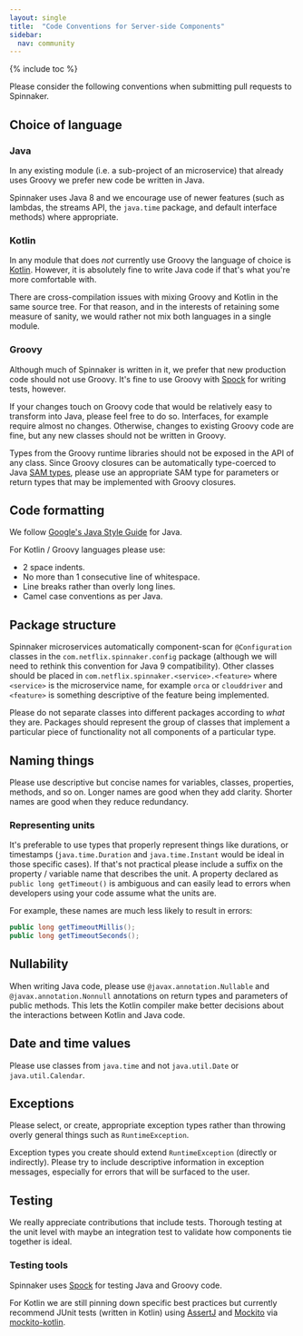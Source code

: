 ```yaml
---
layout: single
title:  "Code Conventions for Server-side Components"
sidebar:
  nav: community
---
```


{% include toc %}

Please consider the following conventions when submitting pull requests to Spinnaker.

## Choice of language

### Java

In any existing module (i.e. a sub-project of an microservice) that already uses Groovy we prefer new code be written in Java.

Spinnaker uses Java 8 and we encourage use of newer features (such as lambdas, the streams API, the `java.time` package, and default interface methods) where appropriate.

### Kotlin

In any module that does _not_ currently use Groovy the language of choice is [Kotlin](https://kotlinlang.org/).
However, it is absolutely fine to write Java code if that's what you're more comfortable with.

There are cross-compilation issues with mixing Groovy and Kotlin in the same source tree.
For that reason, and in the interests of retaining some measure of sanity, we would rather not mix both languages in a single module.

### Groovy

Although much of Spinnaker is written in it, we prefer that new production code should not use Groovy.
It's fine to use Groovy with [Spock](http://spockframework.org/) for writing tests, however.

If your changes touch on Groovy code that would be relatively easy to transform into Java, please feel free to do so.
Interfaces, for example require almost no changes.
Otherwise, changes to existing Groovy code are fine, but any new classes should not be written in Groovy.

Types from the Groovy runtime libraries should not be exposed in the API of any class.
Since Groovy closures can be automatically type-coerced to Java [SAM types](https://dzone.com/articles/java-8-functional-interfaces-sam), please use an appropriate SAM type for parameters or return types that may be implemented with Groovy closures.

## Code formatting

We follow [Google's Java Style Guide](https://google.github.io/styleguide/javaguide.html) for Java.

For Kotlin / Groovy languages please use:

* 2 space indents.
* No more than 1 consecutive line of whitespace.
* Line breaks rather than overly long lines.
* Camel case conventions as per Java.

## Package structure

Spinnaker microservices automatically component-scan for `@Configuration` classes in the `com.netflix.spinnaker.config` package (although we will need to rethink this convention for Java 9 compatibility).
Other classes should be placed in `com.netflix.spinnaker.<service>.<feature>` where `<service>` is the microservice name, for example `orca` or `clouddriver` and `<feature>` is something descriptive of the feature being implemented.

Please do not separate classes into different packages according to _what_ they are.
Packages should represent the group of classes that implement a particular piece of functionality not all components of a particular type.

## Naming things

Please use descriptive but concise names for variables, classes, properties, methods, and so on.
Longer names are good when they add clarity.
Shorter names are good when they reduce redundancy.

### Representing units

It's preferable to use types that properly represent things like durations, or timestamps (`java.time.Duration` and `java.time.Instant` would be ideal in those specific cases).
If that's not practical please include a suffix on the property / variable name that describes the unit.
A property declared as `public long getTimeout()` is ambiguous and can easily lead to errors when developers using your code assume what the units are.

For example, these names are much less likely to result in errors:

```java
public long getTimeoutMillis();
public long getTimeoutSeconds();
```

## Nullability

When writing Java code, please use `@javax.annotation.Nullable` and `@javax.annotation.Nonnull` annotations on return types and parameters of public methods.
This lets the Kotlin compiler make better decisions about the interactions between Kotlin and Java code.

## Date and time values

Please use classes from `java.time` and not `java.util.Date` or `java.util.Calendar`.

## Exceptions

Please select, or create, appropriate exception types rather than throwing overly general things such as `RuntimeException`.

Exception types you create should extend `RuntimeException` (directly or indirectly).
Please try to include descriptive information in exception messages, especially for errors that will be surfaced to the user.

## Testing

We really appreciate contributions that include tests.
Thorough testing at the unit level with maybe an integration test to validate how components tie together is ideal.

### Testing tools

Spinnaker uses [Spock](http://spockframework.org/) for testing Java and Groovy code.

For Kotlin we are still pinning down specific best practices but currently recommend JUnit tests (written in Kotlin) using [AssertJ](https://joel-costigliola.github.io/assertj/) and [Mockito](http://site.mockito.org/) via [mockito-kotlin](https://github.com/nhaarman/mockito-kotlin).
